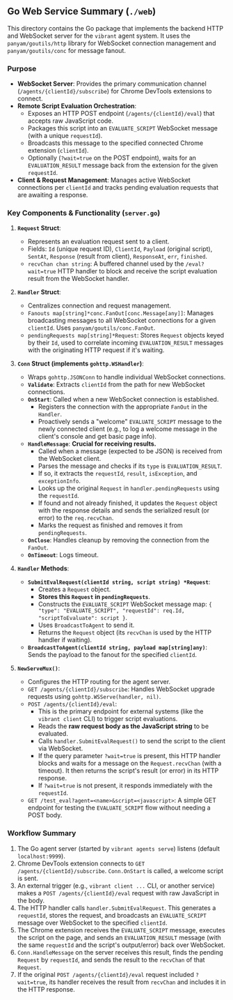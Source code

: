 ## Go Web Service Summary (`./web`)

This directory contains the Go package that implements the backend HTTP and WebSocket server for the `vibrant` agent system. It uses the `panyam/goutils/http` library for WebSocket connection management and `panyam/goutils/conc` for message fanout.

### Purpose

*   **WebSocket Server**: Provides the primary communication channel (`/agents/{clientId}/subscribe`) for Chrome DevTools extensions to connect.
*   **Remote Script Evaluation Orchestration**:
    *   Exposes an HTTP POST endpoint (`/agents/{clientId}/eval`) that accepts raw JavaScript code.
    *   Packages this script into an `EVALUATE_SCRIPT` WebSocket message (with a unique `requestId`).
    *   Broadcasts this message to the specified connected Chrome extension (`clientId`).
    *   Optionally (`?wait=true` on the POST endpoint), waits for an `EVALUATION_RESULT` message back from the extension for the given `requestId`.
*   **Client & Request Management**: Manages active WebSocket connections per `clientId` and tracks pending evaluation requests that are awaiting a response.

### Key Components & Functionality (`server.go`)

1.  **`Request` Struct**:
    *   Represents an evaluation request sent to a client.
    *   Fields: `Id` (unique request ID), `ClientId`, `Payload` (original script), `SentAt`, `Response` (result from client), `ResponseAt`, `err`, `finished`.
    *   `recvChan chan string`: A buffered channel used by the `/eval?wait=true` HTTP handler to block and receive the script evaluation result from the WebSocket handler.

2.  **`Handler` Struct**:
    *   Centralizes connection and request management.
    *   `Fanouts map[string]*conc.FanOut[conc.Message[any]]`: Manages broadcasting messages to all WebSocket connections for a given `clientId`. Uses `panyam/goutils/conc.FanOut`.
    *   `pendingRequests map[string]*Request`: Stores `Request` objects keyed by their `Id`, used to correlate incoming `EVALUATION_RESULT` messages with the originating HTTP request if it's waiting.

3.  **`Conn` Struct (implements `gohttp.WSHandler`)**:
    *   Wraps `gohttp.JSONConn` to handle individual WebSocket connections.
    *   **`Validate`**: Extracts `clientId` from the path for new WebSocket connections.
    *   **`OnStart`**: Called when a new WebSocket connection is established.
        *   Registers the connection with the appropriate `FanOut` in the `Handler`.
        *   Proactively sends a "welcome" `EVALUATE_SCRIPT` message to the newly connected client (e.g., to log a welcome message in the client's console and get basic page info).
    *   **`HandleMessage`**: **Crucial for receiving results.**
        *   Called when a message (expected to be JSON) is received from the WebSocket client.
        *   Parses the message and checks if its `type` is `EVALUATION_RESULT`.
        *   If so, it extracts the `requestId`, `result`, `isException`, and `exceptionInfo`.
        *   Looks up the original `Request` in `handler.pendingRequests` using the `requestId`.
        *   If found and not already finished, it updates the `Request` object with the response details and sends the serialized result (or error) to the `req.recvChan`.
        *   Marks the request as finished and removes it from `pendingRequests`.
    *   **`OnClose`**: Handles cleanup by removing the connection from the `FanOut`.
    *   **`OnTimeout`**: Logs timeout.

4.  **`Handler` Methods**:
    *   **`SubmitEvalRequest(clientId string, script string) *Request`**:
        *   Creates a `Request` object.
        *   **Stores this `Request` in `pendingRequests`**.
        *   Constructs the `EVALUATE_SCRIPT` WebSocket message map: `{ "type": "EVALUATE_SCRIPT", "requestId": req.Id, "scriptToEvaluate": script }`.
        *   Uses `BroadcastToAgent` to send it.
        *   Returns the `Request` object (its `recvChan` is used by the HTTP handler if waiting).
    *   **`BroadcastToAgent(clientId string, payload map[string]any)`**: Sends the payload to the fanout for the specified `clientId`.

5.  **`NewServeMux()`**:
    *   Configures the HTTP routing for the agent server.
    *   `GET /agents/{clientId}/subscribe`: Handles WebSocket upgrade requests using `gohttp.WSServe(handler, nil)`.
    *   `POST /agents/{clientId}/eval`:
        *   This is the primary endpoint for external systems (like the `vibrant client` CLI) to trigger script evaluations.
        *   Reads the **raw request body as the JavaScript string** to be evaluated.
        *   Calls `handler.SubmitEvalRequest()` to send the script to the client via WebSocket.
        *   If the query parameter `?wait=true` is present, this HTTP handler blocks and waits for a message on the `Request.recvChan` (with a timeout). It then returns the script's result (or error) in its HTTP response.
        *   If `?wait=true` is not present, it responds immediately with the `requestId`.
    *   `GET /test_eval?agent=<name>&script=<javascript>`: A simple GET endpoint for testing the `EVALUATE_SCRIPT` flow without needing a POST body.

### Workflow Summary

1.  The Go agent server (started by `vibrant agents serve`) listens (default `localhost:9999`).
2.  Chrome DevTools extension connects to `GET /agents/{clientId}/subscribe`. `Conn.OnStart` is called, a welcome script is sent.
3.  An external trigger (e.g., `vibrant client ...` CLI, or another service) makes a `POST /agents/{clientId}/eval` request with raw JavaScript in the body.
4.  The HTTP handler calls `handler.SubmitEvalRequest`. This generates a `requestId`, stores the request, and broadcasts an `EVALUATE_SCRIPT` message over WebSocket to the specified `clientId`.
5.  The Chrome extension receives the `EVALUATE_SCRIPT` message, executes the script on the page, and sends an `EVALUATION_RESULT` message (with the same `requestId` and the script's output/error) back over WebSocket.
6.  `Conn.HandleMessage` on the server receives this result, finds the pending `Request` by `requestId`, and sends the result to the `recvChan` of that `Request`.
7.  If the original `POST /agents/{clientId}/eval` request included `?wait=true`, its handler receives the result from `recvChan` and includes it in the HTTP response.
